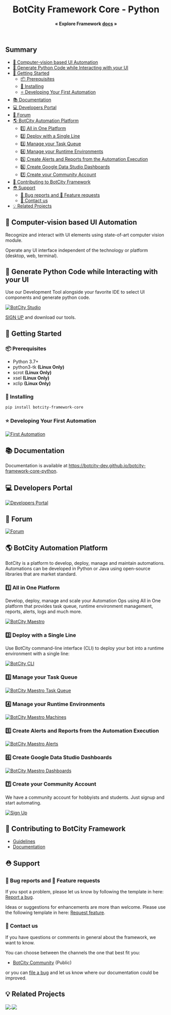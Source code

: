 <p align="center">
  <h1 align="center">BotCity Framework Core - Python</h1>

  <p align="center">
    <strong>« Explore Framework <a href="https://botcity-dev.github.io/botcity-framework-core-python/">docs</a> »</strong>
  </p>
</p>

<br>

## Summary  <!-- omit in toc -->

- [🤖 Computer-vision based UI Automation](#-computer-vision-based-ui-automation)
- [🐍 Generate Python Code while Interacting with your UI](#-generate-python-code-while-interacting-with-your-ui)
- [🚀 Getting Started](#-getting-started)
  - [📦 Prerequisites](#-prerequisites)
  - [💫 Installing](#-installing)
  - [⭐ Developing Your First Automation](#-developing-your-first-automation)
- [📚 Documentation](#-documentation)
- [💻 Developers Portal](#-developers-portal)
- [💬 Forum](#-forum)
- [🌎 BotCity Automation Platform](#-botcity-automation-platform)
  - [1️⃣  All in One Platform](#1️⃣--all-in-one-platform)
  - [2️⃣  Deploy with a Single Line](#2️⃣--deploy-with-a-single-line)
  - [3️⃣  Manage your Task Queue](#3️⃣--manage-your-task-queue)
  - [4️⃣  Manage your Runtime Environments](#4️⃣--manage-your-runtime-environments)
  - [5️⃣  Create Alerts and Reports from the Automation Execution](#5️⃣--create-alerts-and-reports-from-the-automation-execution)
  - [6️⃣  Create Google Data Studio Dashboards](#6️⃣--create-google-data-studio-dashboards)
  - [7️⃣  Create your Community Account](#7️⃣--create-your-community-account)
- [🤝 Contributing to BotCity Framework](#-contributing-to-botcity-framework)
- [⛑ Support](#-support)
  - [🐛 Bug reports and 💎 Feature requests](#-bug-reports-and--feature-requests)
  - [📢 Contact us](#-contact-us)
- [💡 Related Projects](#-related-projects)


## 🤖 Computer-vision based UI Automation

Recognize and interact with UI elements using state-of-art computer vision module.

Operate any UI interface independent of the technology or platform (desktop, web, terminal).

## 🐍 Generate Python Code while Interacting with your UI

Use our Development Tool alongside your favorite IDE to select UI components and generate python code.

[![BotCity Studio](https://botcity.dev/github/readme/studio/studio.gif)](https://botcity.atlassian.net/l/c/eBJ6bLLV)

[SIGN UP](https://developers.botcity.dev/signup) and download our tools.


## 🚀 Getting Started

### 📦 Prerequisites
* Python 3.7+
* python3-tk **(Linux Only)**
* scrot **(Linux Only)**
* xsel **(Linux Only)**
* xclip **(Linux Only)**

### 💫 Installing

```bash
pip install botcity-framework-core
```

### ⭐ Developing Your First Automation

[![First Automation](https://botcity.dev/github/readme/python-core/firstbot.png)](https://botcity-dev.github.io/botcity-framework-core-python/intro/)

## 📚 Documentation

Documentation is available at https://botcity-dev.github.io/botcity-framework-core-python.

## 💻 Developers Portal

[![Developers Portal](https://botcity.dev/github/readme/portal.png)](https://documentation.botcity.dev)

## 💬 Forum

[![Forum](https://botcity.dev/github/readme/forum.png)](https://community.botcity.dev/)

## 🌎 BotCity Automation Platform
BotCity is a platform to develop, deploy, manage and maintain automations. Automations can be developed in Python or Java using open-source libraries that are market standard.

### 1️⃣  All in One Platform
Develop, deploy, manage and scale your Automation Ops using All in One platform that provides task queue, runtime environment management, reports, alerts, logs and much more.

[![BotCity Maestro](https://botcity.dev/github/readme/maestro/maestro.png)](https://botcity.atlassian.net/l/c/WWGswYRX)

### 2️⃣  Deploy with a Single Line

Use BotCity command-line interface (CLI) to deploy your bot into a runtime environment with a single line:

[![BotCity CLI](https://botcity.dev/github/readme/cli/botcli.gif)](https://botcity.atlassian.net/l/c/hJHE1ZFv)

### 3️⃣  Manage your Task Queue

[![BotCity Maestro Task Queue](https://botcity.dev/github/readme/maestro/tasks.png)](https://botcity.atlassian.net/l/c/gR3AAd2a)

### 4️⃣  Manage your Runtime Environments

[![BotCity Maestro Machines](https://botcity.dev/github/readme/maestro/machines.png)](https://botcity.atlassian.net/l/c/uDB087nK)

### 5️⃣  Create Alerts and Reports from the Automation Execution

[![BotCity Maestro Alerts](https://botcity.dev/github/readme/maestro/alerts.png)](https://botcity.atlassian.net/l/c/McH09qYw)

### 6️⃣  Create Google Data Studio Dashboards

[![BotCity Maestro Dashboards](https://botcity.dev/github/readme/maestro/dashboard.png)](https://botcity.atlassian.net/l/c/Z1uMY1vX)

### 7️⃣  Create your Community Account

We have a community account for hobbyists and students. Just signup and start automating.

[![Sign Up](https://botcity.dev/github/readme/signup.png)](https://developers.botcity.dev/signup)


## 🤝 Contributing to BotCity Framework

- [Guidelines](https://github.com/botcity-dev/botcity-framework-core-python/blob/main/.github/CONTRIBUTING.md)
- [Documentation](https://botcity-dev.github.io/botcity-framework-core-python/)

## ⛑ Support

### 🐛 Bug reports and 💎 Feature requests

If you spot a problem, please let us know by following the template in
here: [Report a bug](https://github.com/botcity-dev/botcity-framework-core-python/issues/new?template=bug-report.md).

Ideas or suggestions for enhancements are more than welcome. Please use the following
template in here: [Request feature](https://github.com/botcity-dev/botcity-framework-core-python/issues/new?template=feature-request.md).

### 📢 Contact us

If you have questions or comments in general about the framework, we want to know.

You can choose between the channels the one that best fit you:

- [BotCity Community](<https://community.botcity.dev>) (Public)

or you can [file a bug](https://github.com/botcity-dev/botcity-framework-core-python/issues/new?template=bug-report.md) and let us know where our documentation could be improved.

## 💡 Related Projects

<a href="https://github.com/botcity-dev/botcity-framework-web-python">
  <img align="center" src="https://github-readme-stats.vercel.app/api/pin/?username=botcity-dev&repo=botcity-framework-web-python" />
</a>
<a href="https://github.com/botcity-dev/botcity-maestro-sdk-python">
  <img align="center" src="https://github-readme-stats.vercel.app/api/pin/?username=botcity-dev&repo=botcity-maestro-sdk-python" />
</a>
